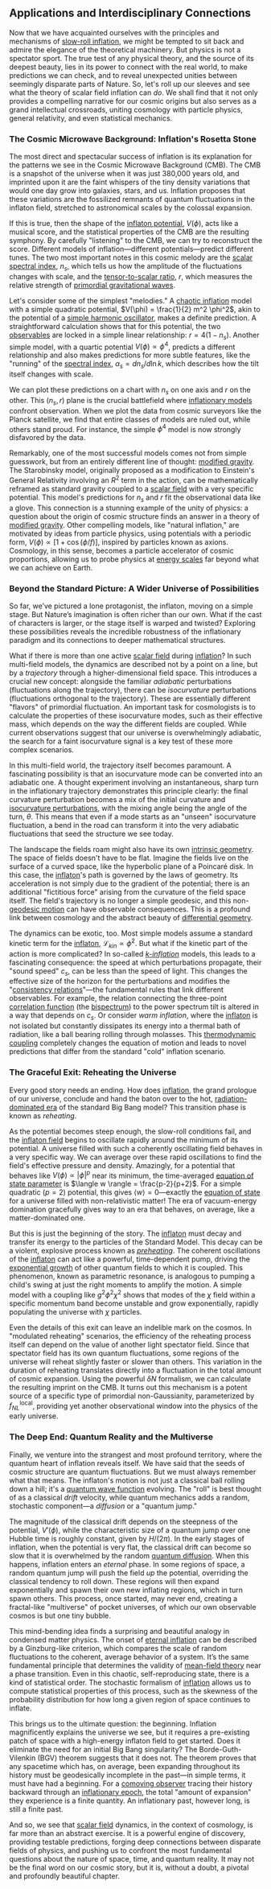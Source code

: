 ## Applications and Interdisciplinary Connections

Now that we have acquainted ourselves with the principles and mechanisms of [slow-roll inflation](@article_id:160514), we might be tempted to sit back and admire the elegance of the theoretical machinery. But physics is not a spectator sport. The true test of any physical theory, and the source of its deepest beauty, lies in its power to connect with the real world, to make predictions we can check, and to reveal unexpected unities between seemingly disparate parts of Nature. So, let's roll up our sleeves and see what the theory of scalar field inflation can *do*. We shall find that it not only provides a compelling narrative for our cosmic origins but also serves as a grand intellectual crossroads, uniting cosmology with particle physics, general relativity, and even statistical mechanics.

### The Cosmic Microwave Background: Inflation's Rosetta Stone

The most direct and spectacular success of inflation is its explanation for the patterns we see in the Cosmic Microwave Background (CMB). The CMB is a snapshot of the universe when it was just 380,000 years old, and imprinted upon it are the faint whispers of the tiny density variations that would one day grow into galaxies, stars, and us. Inflation proposes that these variations are the fossilized remnants of quantum fluctuations in the inflaton field, stretched to astronomical scales by the colossal expansion.

If this is true, then the shape of the [inflaton potential](@article_id:158901), $V(\phi)$, acts like a musical score, and the statistical properties of the CMB are the resulting symphony. By carefully "listening" to the CMB, we can try to reconstruct the score. Different models of inflation—different potentials—predict different tunes. The two most important notes in this cosmic melody are the [scalar spectral index](@article_id:158972), $n_s$, which tells us how the amplitude of the fluctuations changes with scale, and the [tensor-to-scalar ratio](@article_id:158879), $r$, which measures the relative strength of [primordial gravitational waves](@article_id:160586).

Let's consider some of the simplest "melodies." A [chaotic inflation](@article_id:159871) model with a simple quadratic potential, $V(\phi) = \frac{1}{2} m^2 \phi^2$, akin to the potential of a [simple harmonic oscillator](@article_id:145270), makes a definite prediction. A straightforward calculation shows that for this potential, the two [observables](@article_id:266639) are locked in a simple linear relationship: $r = 4(1-n_s)$. Another simple model, with a quartic potential $V(\phi) \propto \phi^4$, predicts a different relationship and also makes predictions for more subtle features, like the "running" of the [spectral index](@article_id:158678), $\alpha_s = dn_s/d\ln k$, which describes how the tilt itself changes with scale.

We can plot these predictions on a chart with $n_s$ on one axis and $r$ on the other. This $(n_s, r)$ plane is the crucial battlefield where [inflationary models](@article_id:160872) confront observation. When we plot the data from cosmic surveyors like the Planck satellite, we find that entire classes of models are ruled out, while others stand proud. For instance, the simple $\phi^4$ model is now strongly disfavored by the data.

Remarkably, one of the most successful models comes not from simple guesswork, but from an entirely different line of thought: [modified gravity](@article_id:158365). The Starobinsky model, originally proposed as a modification to Einstein's General Relativity involving an $R^2$ term in the action, can be mathematically reframed as standard gravity coupled to a [scalar field](@article_id:153816) with a very specific potential. This model's predictions for $n_s$ and $r$ fit the observational data like a glove. This connection is a stunning example of the unity of physics: a question about the origin of cosmic structure finds an answer in a theory of [modified gravity](@article_id:158365). Other compelling models, like "natural inflation," are motivated by ideas from particle physics, using potentials with a periodic form, $V(\phi) \propto [1 + \cos(\phi/f)]$, inspired by particles known as axions. Cosmology, in this sense, becomes a particle accelerator of cosmic proportions, allowing us to probe physics at [energy scales](@article_id:195707) far beyond what we can achieve on Earth.

### Beyond the Standard Picture: A Wider Universe of Possibilities

So far, we’ve pictured a lone protagonist, the inflaton, moving on a simple stage. But Nature’s imagination is often richer than our own. What if the cast of characters is larger, or the stage itself is warped and twisted? Exploring these possibilities reveals the incredible robustness of the inflationary paradigm and its connections to deeper mathematical structures.

What if there is more than one active [scalar field](@article_id:153816) during [inflation](@article_id:160710)? In such multi-field models, the dynamics are described not by a point on a line, but by a *trajectory* through a higher-dimensional field space. This introduces a crucial new concept: alongside the familiar *adiabatic* perturbations (fluctuations along the trajectory), there can be *isocurvature* perturbations (fluctuations orthogonal to the trajectory). These are essentially different "flavors" of primordial fluctuation. An important task for cosmologists is to calculate the properties of these isocurvature modes, such as their effective mass, which depends on the way the different fields are coupled. While current observations suggest that our universe is overwhelmingly adiabatic, the search for a faint isocurvature signal is a key test of these more complex scenarios.

In this multi-field world, the trajectory itself becomes paramount. A fascinating possibility is that an isocurvature mode can be converted into an adiabatic one. A thought experiment involving an instantaneous, sharp turn in the inflationary trajectory demonstrates this principle clearly: the final curvature perturbation becomes a mix of the initial curvature and [isocurvature perturbations](@article_id:157436), with the mixing angle being the angle of the turn, $\theta$. This means that even if a mode starts as an "unseen" isocurvature fluctuation, a bend in the road can transform it into the very adiabatic fluctuations that seed the structure we see today.

The landscape the fields roam might also have its own [intrinsic geometry](@article_id:158294). The space of fields doesn't have to be flat. Imagine the fields live on the surface of a curved space, like the hyperbolic plane of a Poincaré disk. In this case, the [inflaton](@article_id:161669)'s path is governed by the laws of geometry. Its acceleration is not simply due to the gradient of the potential; there is an additional "fictitious force" arising from the curvature of the field space itself. The field's trajectory is no longer a simple geodesic, and this non-[geodesic motion](@article_id:189137) can have observable consequences. This is a profound link between cosmology and the abstract beauty of [differential geometry](@article_id:145324).

The dynamics can be exotic, too. Most simple models assume a standard kinetic term for the [inflaton](@article_id:161669), $\mathcal{L}_{kin} \propto \dot\phi^2$. But what if the kinetic part of the action is more complicated? In so-called *[k-inflation](@article_id:159752)* models, this leads to a fascinating consequence: the speed at which perturbations propagate, their "sound speed" $c_s$, can be less than the speed of light. This changes the effective size of the horizon for the perturbations and modifies the "[consistency relations](@article_id:157364)"—the fundamental rules that link different observables. For example, the relation connecting the three-point [correlation function](@article_id:136704) (the [bispectrum](@article_id:158051)) to the power spectrum tilt is altered in a way that depends on $c_s$. Or consider *warm inflation*, where the [inflaton](@article_id:161669) is not isolated but constantly dissipates its energy into a thermal bath of radiation, like a ball bearing rolling through molasses. This [thermodynamic coupling](@article_id:170045) completely changes the equation of motion and leads to novel predictions that differ from the standard "cold" inflation scenario.

### The Graceful Exit: Reheating the Universe

Every good story needs an ending. How does [inflation](@article_id:160710), the grand prologue of our universe, conclude and hand the baton over to the hot, [radiation-dominated era](@article_id:261392) of the standard Big Bang model? This transition phase is known as *reheating*.

As the potential becomes steep enough, the slow-roll conditions fail, and the [inflaton field](@article_id:157026) begins to oscillate rapidly around the minimum of its potential. A universe filled with such a coherently oscillating field behaves in a very specific way. We can average over these rapid oscillations to find the field's effective pressure and density. Amazingly, for a potential that behaves like $V(\phi) \propto |\phi|^p$ near its minimum, the time-averaged [equation of state parameter](@article_id:158639) is $\langle w \rangle = \frac{p-2}{p+2}$. For a simple quadratic ($p=2$) potential, this gives $\langle w \rangle = 0$—exactly the [equation of state](@article_id:141181) for a universe filled with non-relativistic matter! The era of vacuum-energy domination gracefully gives way to an era that behaves, on average, like a matter-dominated one.

But this is just the beginning of the story. The [inflaton](@article_id:161669) must decay and transfer its energy to the particles of the Standard Model. This decay can be a violent, explosive process known as *[preheating](@article_id:158579)*. The coherent oscillations of the [inflaton](@article_id:161669) can act like a powerful, time-dependent pump, driving the [exponential growth](@article_id:141375) of other quantum fields to which it is coupled. This phenomenon, known as parametric resonance, is analogous to pumping a child's swing at just the right moments to amplify the motion. A simple model with a coupling like $g^2\phi^2\chi^2$ shows that modes of the $\chi$ field within a specific momentum band become unstable and grow exponentially, rapidly populating the universe with $\chi$ particles.

Even the details of this exit can leave an indelible mark on the cosmos. In "modulated reheating" scenarios, the efficiency of the reheating process itself can depend on the value of another light spectator field. Since that spectator field has its own quantum fluctuations, some regions of the universe will reheat slightly faster or slower than others. This variation in the duration of reheating translates directly into a fluctuation in the total amount of cosmic expansion. Using the powerful $\delta N$ formalism, we can calculate the resulting imprint on the CMB. It turns out this mechanism is a potent source of a specific type of primordial non-Gaussianity, parameterized by $f_{NL}^{\text{local}}$, providing yet another observational window into the physics of the early universe.

### The Deep End: Quantum Reality and the Multiverse

Finally, we venture into the strangest and most profound territory, where the quantum heart of inflation reveals itself. We have said that the seeds of cosmic structure are quantum fluctuations. But we must always remember what that means. The inflaton's motion is not just a classical ball rolling down a hill; it's a [quantum wave function](@article_id:203644) evolving. The "roll" is best thought of as a classical *drift* velocity, while quantum mechanics adds a random, stochastic component—a *diffusion* or a "quantum jump."

The magnitude of the classical drift depends on the steepness of the potential, $V'(\phi)$, while the characteristic size of a quantum jump over one Hubble time is roughly constant, given by $H/(2\pi)$. In the early stages of inflation, when the potential is very flat, the classical drift can become so slow that it is overwhelmed by the random [quantum diffusion](@article_id:140048). When this happens, inflation enters an *eternal* phase. In some regions of space, a random quantum jump will push the field *up* the potential, overriding the classical tendency to roll down. These regions will then expand exponentially and spawn their own new inflating regions, which in turn spawn others. This process, once started, may never end, creating a fractal-like "multiverse" of pocket universes, of which our own observable cosmos is but one tiny bubble.

This mind-bending idea finds a surprising and beautiful analogy in condensed matter physics. The onset of [eternal inflation](@article_id:158213) can be described by a Ginzburg-like criterion, which compares the scale of random fluctuations to the coherent, average behavior of a system. It’s the same fundamental principle that determines the validity of [mean-field theory](@article_id:144844) near a phase transition. Even in this chaotic, self-reproducing state, there is a kind of statistical order. The stochastic formalism of [inflation](@article_id:160710) allows us to compute statistical properties of this process, such as the skewness of the probability distribution for how long a given region of space continues to inflate.

This brings us to the ultimate question: the beginning. Inflation magnificently explains the universe we see, but it requires a pre-existing patch of space with a high-energy inflaton field to get started. Does it eliminate the need for an initial Big Bang singularity? The Borde-Guth-Vilenkin (BGV) theorem suggests that it does not. The theorem proves that any spacetime which has, on average, been expanding throughout its history must be geodesically incomplete in the past—in simple terms, it must have had a beginning. For a [comoving observer](@article_id:157674) tracing their history backward through an [inflationary epoch](@article_id:161148), the total "amount of expansion" they experience is a finite quantity. An inflationary past, however long, is still a finite past.

And so, we see that [scalar field](@article_id:153816) dynamics, in the context of cosmology, is far more than an abstract exercise. It is a powerful engine of discovery, providing testable predictions, forging deep connections between disparate fields of physics, and pushing us to confront the most fundamental questions about the nature of space, time, and quantum reality. It may not be the final word on our cosmic story, but it is, without a doubt, a pivotal and profoundly beautiful chapter.